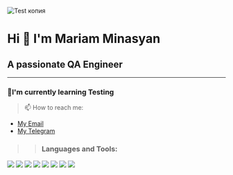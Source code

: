 ![Test копия](https://user-images.githubusercontent.com/64779806/213526706-148330df-f2a9-4e9b-acb1-a934440f0bfc.png)



# Hi 👋 I'm Mariam Minasyan
## A passionate QA Engineer
___
### 🌱I'm currently learning Testing

> 📫 How to reach me: 

  + [My Email](<mailto:marimins87@gmail.com>)
  + [My Telegram](https://t.me/+34679439202)

>> ### **Languages and Tools:**
<img src="https://img.shields.io/badge/Postman-white?style=for-the-badge&logo=Postman&logoColor=orange"/>
<img src="https://img.shields.io/badge/MySQL-white?style=for-the-badge&logo=MySQL&logoColor=blue&orange"/>
<img src="https://img.shields.io/badge/Jira-white?style=for-the-badge&logo=Jira&logoColor=blue"/>
<img src="https://img.shields.io/badge/Git-white?style=for-the-badge&logo=Git&logoColor=orange"/>
<img src="https://img.shields.io/badge/Jmeter-white?style=for-the-badge&logo=Apache JMeter&logoColor=black"/>
<img src="https://img.shields.io/badge/JavaScript-white?style=for-the-badge&logo=JavaScript&logoColor=blackyellow"/>
<img src="https://img.shields.io/badge/Github-white?style=for-the-badge&logo=Github&logoColor=black"/>
<img src="https://img.shields.io/badge/Photoshop-white?style=for-the-badge&logo=AdobePhotoshop&logoColor=blue"/>
